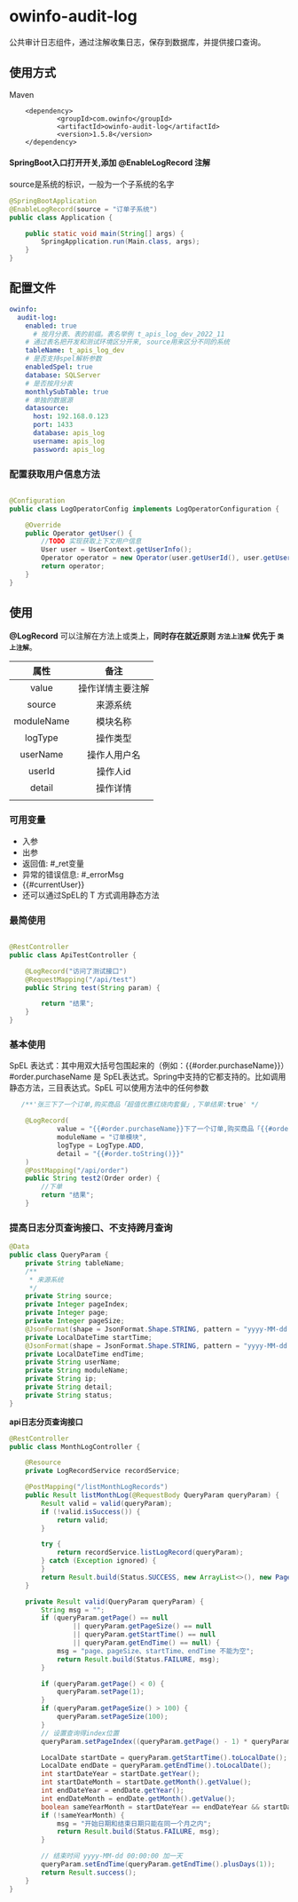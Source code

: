 # owinfo-audit-log

公共审计日志组件，通过注解收集日志，保存到数据库，并提供接口查询。

## 使用方式

Maven

```
    <dependency>
            <groupId>com.owinfo</groupId>
            <artifactId>owinfo-audit-log</artifactId>
            <version>1.5.8</version>
    </dependency>
```

#### SpringBoot入口打开开关,添加 @EnableLogRecord 注解

source是系统的标识，一般为一个子系统的名字

```java
@SpringBootApplication
@EnableLogRecord(source = "订单子系统")
public class Application {

    public static void main(String[] args) {
        SpringApplication.run(Main.class, args);
    }
}
```

## 配置文件

```yaml
owinfo:
  audit-log:
    enabled: true
      # 按月分表、表的前缀。表名举例 t_apis_log_dev_2022_11
    # 通过表名把开发和测试环境区分开来, source用来区分不同的系统
    tableName: t_apis_log_dev
    # 是否支持spel解析参数
    enabledSpel: true
    database: SQLServer
    # 是否按月分表
    monthlySubTable: true
    # 单独的数据源
    datasource:
      host: 192.168.0.123
      port: 1433
      database: apis_log
      username: apis_log
      password: apis_log
```

### 配置获取用户信息方法

```java

@Configuration
public class LogOperatorConfig implements LogOperatorConfiguration {

    @Override
    public Operator getUser() {
        //TODO 实现获取上下文用户信息
        User user = UserContext.getUserInfo();
        Operator operator = new Operator(user.getUserId(), user.getUsername());
        return operator;
    }
}

```

## 使用

**@LogRecord** 可以注解在方法上或类上，**同时存在就近原则 `方法上注解` 优先于 `类上注解`**。


|    属性    |       备注       |
| :--------: | :--------------: |
|   value    | 操作详情主要注解 |
|   source   |     来源系统     |
| moduleName |     模块名称     |
|  logType   |     操作类型     |
|  userName  |   操作人用户名   |
|   userId   |     操作人id     |
|   detail   |     操作详情     |
|            |                  |

### 可用变量

- 入参
- 出参
- 返回值: #_ret变量
- 异常的错误信息: #_errorMsg
- {{#currentUser}}
- 还可以通过SpEL的 T 方式调用静态方法

### 最简使用

```java

@RestController
public class ApiTestController {

    @LogRecord("访问了测试接口")
    @RequestMapping("/api/test")
    public String test(String param) {

        return "结果";
    }
}

```

### 基本使用

SpEL 表达式：其中用双大括号包围起来的（例如：{{#order.purchaseName}}）#order.purchaseName 是 SpEL表达式。Spring中支持的它都支持的。比如调用静态方法，三目表达式。SpEL 可以使用方法中的任何参数

```java
   /**'张三下了一个订单,购买商品「超值优惠红烧肉套餐」,下单结果:true' */

    @LogRecord(
            value = "{{#order.purchaseName}}下了一个订单,购买商品「{{#order.productName}}」,下单结果:{{#_ret}}",
            moduleName = "订单模块",
            logType = LogType.ADD,
            detail = "{{#order.toString()}}"
    )
    @PostMapping("/api/order")
    public String test2(Order order) {
        //下单
        return "结果";
    }
```

### 提高日志分页查询接口、不支持跨月查询

```java
@Data
public class QueryParam {
    private String tableName;
    /**
     * 来源系统
     */
    private String source;
    private Integer pageIndex;
    private Integer page;
    private Integer pageSize;
    @JsonFormat(shape = JsonFormat.Shape.STRING, pattern = "yyyy-MM-dd HH:mm:ss", timezone = "GMT+8")
    private LocalDateTime startTime;
    @JsonFormat(shape = JsonFormat.Shape.STRING, pattern = "yyyy-MM-dd HH:mm:ss", timezone = "GMT+8")
    private LocalDateTime endTime;
    private String userName;
    private String moduleName;
    private String ip;
    private String detail;
    private String status;
}
```

**api日志分页查询接口**

```java
@RestController
public class MonthLogController {

    @Resource
    private LogRecordService recordService;

    @PostMapping("/listMonthLogRecords")
    public Result listMonthLog(@RequestBody QueryParam queryParam) {
        Result valid = valid(queryParam);
        if (!valid.isSuccess()) {
            return valid;
        }

        try {
            return recordService.listLogRecord(queryParam);
        } catch (Exception ignored) {
        }
        return Result.build(Status.SUCCESS, new ArrayList<>(), new Page(0, queryParam.getPage(), queryParam.getPageSize()));
    }

    private Result valid(QueryParam queryParam) {
        String msg = "";
        if (queryParam.getPage() == null
                || queryParam.getPageSize() == null
                || queryParam.getStartTime() == null
                || queryParam.getEndTime() == null) {
            msg = "page、pageSize、startTime、endTime 不能为空";
            return Result.build(Status.FAILURE, msg);
        }

        if (queryParam.getPage() < 0) {
            queryParam.setPage(1);
        }
        if (queryParam.getPageSize() > 100) {
            queryParam.setPageSize(100);
        }
        // 设置查询得index位置
        queryParam.setPageIndex((queryParam.getPage() - 1) * queryParam.getPageSize());

        LocalDate startDate = queryParam.getStartTime().toLocalDate();
        LocalDate endDate = queryParam.getEndTime().toLocalDate();
        int startDateYear = startDate.getYear();
        int startDateMonth = startDate.getMonth().getValue();
        int endDateYear = endDate.getYear();
        int endDateMonth = endDate.getMonth().getValue();
        boolean sameYearMonth = startDateYear == endDateYear && startDateMonth == endDateMonth;
        if (!sameYearMonth) {
            msg = "开始日期和结束日期只能在同一个月之内";
            return Result.build(Status.FAILURE, msg);
        }

        // 结束时间 yyyy-MM-dd 00:00:00 加一天
        queryParam.setEndTime(queryParam.getEndTime().plusDays(1));
        return Result.success();
    }
}
```